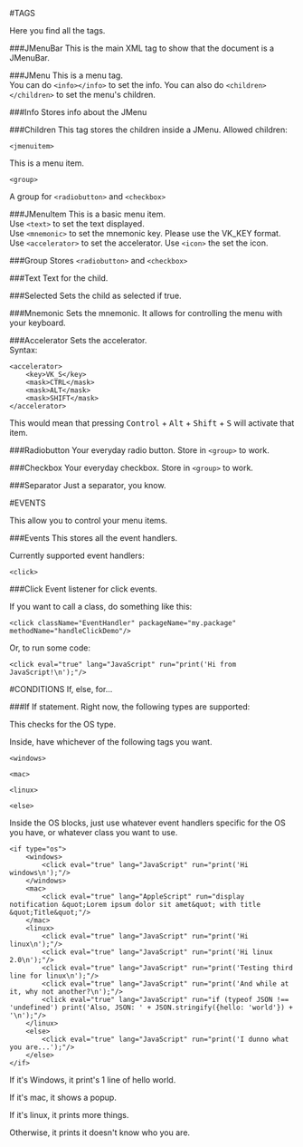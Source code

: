 #TAGS

Here you find all the tags.

###JMenuBar
This is the main XML tag to show that the document is a JMenuBar.

###JMenu
This is a menu tag.   
You can do `<info></info>` to set the info.
You can also do `<children></children>` to set the menu's children.

###Info
Stores info about the JMenu

###Children
This tag stores the children inside a JMenu. Allowed children:

    <jmenuitem>
    
This is a menu item.

    <group>
    
A group for `<radiobutton>` and `<checkbox>`

###JMenuItem
This is a basic menu item.  
Use `<text>` to set the text displayed.  
Use `<mnemonic>` to set the mnemonic key. Please use the VK_KEY format.  
Use `<accelerator>` to set the accelerator.
Use `<icon>` the set the icon.

###Group
Stores `<radiobutton>` and `<checkbox>`

###Text
Text for the child.

###Selected
Sets the child as selected if true.

###Mnemonic
Sets the mnemonic. It allows for controlling the menu with your keyboard.

###Accelerator
Sets the accelerator.    
Syntax:

    <accelerator>
        <key>VK_S</key>
        <mask>CTRL</mask>
        <mask>ALT</mask>
        <mask>SHIFT</mask>
    </accelerator>

This would mean that pressing <kbd>Control</kbd> + <kbd>Alt</kbd> + <kbd>Shift</kbd> + <kbd>S</kbd> will activate that item.

###Radiobutton
Your everyday radio button. Store in `<group>` to work.

###Checkbox
Your everyday checkbox. Store in `<group>` to work.

###Separator
Just a separator, you know.

#EVENTS

This allow you to control your menu items.

###Events
This stores all the event handlers.

Currently supported event handlers:  

    <click>
    
###Click
Event listener for click events.

If you want to call a class, do something like this:

    <click className="EventHandler" packageName="my.package" methodName="handleClickDemo"/>
    
Or, to run some code:

    <click eval="true" lang="JavaScript" run="print('Hi from JavaScript!\n');"/>
    
    

#CONDITIONS
If, else, for...


###If
If statement. Right now, the following types are supported:

<if type="os">

This checks for the OS type.

Inside, have whichever of the following tags you want.

    <windows>
    
    <mac>
    
    <linux>
    
    <else>
    
Inside the OS blocks, just use whatever event handlers specific for the OS you have, or whatever class you want to use. 

    <if type="os">
        <windows>
            <click eval="true" lang="JavaScript" run="print('Hi windows\n');"/>
        </windows>
        <mac>
            <click eval="true" lang="AppleScript" run="display notification &quot;Lorem ipsum dolor sit amet&quot; with title &quot;Title&quot;"/>
        </mac>
        <linux>
            <click eval="true" lang="JavaScript" run="print('Hi linux\n');"/>
            <click eval="true" lang="JavaScript" run="print('Hi linux 2.0\n');"/>
            <click eval="true" lang="JavaScript" run="print('Testing third line for linux\n');"/>
            <click eval="true" lang="JavaScript" run="print('And while at it, why not another?\n');"/>
            <click eval="true" lang="JavaScript" run="if (typeof JSON !== 'undefined') print('Also, JSON: ' + JSON.stringify({hello: 'world'}) + '\n');"/>
        </linux>
        <else>
            <click eval="true" lang="JavaScript" run="print('I dunno what you are...');"/>
        </else>
    </if>
    
If it's Windows, it print's 1 line of hello world.

If it's mac, it shows a popup.

If it's linux, it prints more things.

Otherwise, it prints it doesn't know who you are.